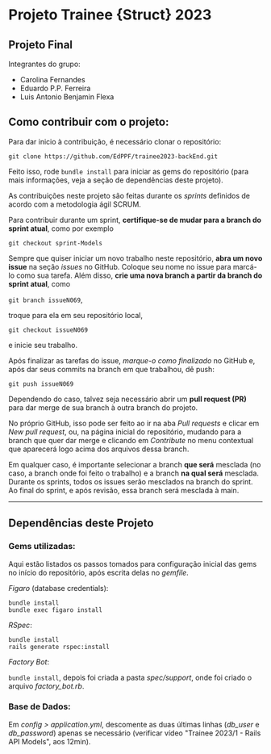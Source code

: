 # Projeto Trainee {Struct} 2023

## Projeto Final

Integrantes do grupo:

- Carolina Fernandes
- Eduardo P.P. Ferreira
- Luis Antonio Benjamin Flexa

## Como contribuir com o projeto:

Para dar inicio à contribuição, é necessário clonar o repositório:

`git clone https://github.com/EdPPF/trainee2023-backEnd.git`

Feito isso, rode `bundle install` para iniciar as gems do repositório (para mais informações, veja a seção de dependências deste projeto).

As contribuições neste projeto são feitas durante os *sprints* definidos de acordo com a metodologia ágil SCRUM.

Para contribuir durante um sprint, **certifique-se de mudar para a branch do sprint atual**, como por exemplo

`git checkout sprint-Models`

Sempre que quiser iniciar um novo trabalho neste repositório, **abra um novo issue** na seção *issues* no GitHub. Coloque seu nome no issue para marcá-lo como sua tarefa. Além disso, **crie uma nova branch a partir da branch do sprint atual**, como

`git branch issueN069`,

troque para ela em seu repositório local,

`git checkout issueN069`

e inicie seu trabalho.

Após finalizar as tarefas do issue, *marque-o como finalizado* no GitHub e, após dar seus commits na branch em que trabalhou, dê push:

`git push issueN069`

Dependendo do caso, talvez seja necessário abrir um **pull request (PR)** para dar merge de sua branch à outra branch do projeto.

No próprio GitHub, isso pode ser feito ao ir na aba *Pull requests* e clicar em *New pull request*, ou, na página inicial do repositório, mudando para a branch que quer dar merge e clicando em *Contribute* no menu contextual que aparecerá logo acima dos arquivos dessa branch.

Em qualquer caso, é importante selecionar a branch **que será** mesclada (no caso, a branch onde foi feito o trabalho) e a branch **na qual será** mesclada. Durante os sprints, todos os issues serão mesclados na branch do sprint. Ao final do sprint, e após revisão, essa branch será mesclada à main.

____

## Dependências deste Projeto

### Gems utilizadas:

Aqui estão listados os passos tomados para configuração inicial das gems no início do repositório, após escrita delas no *gemfile*.

*Figaro* (database credentials):

    bundle install
    bundle exec figaro install

*RSpec*:

    bundle install
    rails generate rspec:install

*Factory Bot*:

`bundle install`, depois foi criada a pasta *spec/support*, onde foi criado o arquivo *factory_bot.rb*.

### Base de Dados:

Em *config > application.yml*, descomente as duas últimas linhas (*db_user* e *db_password*) apenas se necessário (verificar vídeo "Trainee 2023/1 - Rails API Models", aos 12min).
